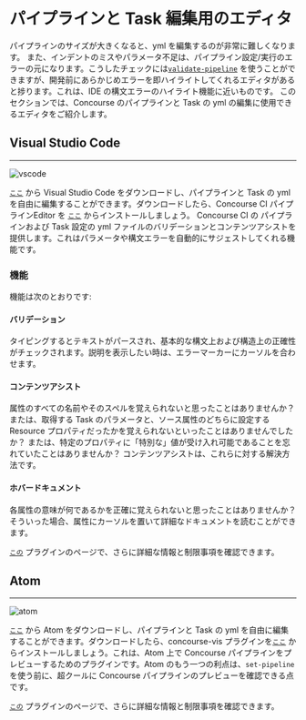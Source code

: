 # パイプラインと Task 編集用のエディタ

パイプラインのサイズが大きくなると、yml を編集するのが非常に難しくなります。 また、インデントのミスやパラメータ不足は、パイプライン設定/実行のエラーの元になります。こうしたチェックには[`validate-pipeline`](https://concourse-ci.org/setting-pipelines.html#fly-validate-pipeline.html) を使うことができますが、開発前にあらかじめエラーを即ハイライトしてくれるエディタがあると捗ります。これは、IDE の構文エラーのハイライト機能に近いものです。 このセクションでは、Concourse のパイプラインと Task の yml の編集に使用できるエディタをご紹介します。

## Visual Studio Code
---------------------
![vscode](/images/vscode-concourse.png)

 [`ここ`](https://code.visualstudio.com/download) から Visual Studio Code をダウンロードし、パイプラインと Task の yml を自由に編集することができます。ダウンロードしたら、Concourse CI パイプラインEditor を [`ここ`](https://marketplace.visualstudio.com/items?itemName=Pivotal.vscode-concourse) からインストールしましょう。 Concourse CI の パイプラインおよび Task 設定の yml ファイルのバリデーションとコンテンツアシストを提供します。これはパラメータや構文エラーを自動的にサジェストしてくれる機能です。

### 機能

機能は次のとおりです:

#### バリデーション

タイピングするとテキストがパースされ、基本的な構文上および構造上の正確性がチェックされます。説明を表示したい時は、エラーマーカーにカーソルを合わせます。

#### コンテンツアシスト

属性のすべての名前やそのスペルを覚えられないと思ったことはありませんか？
または、取得する Task のパラメータと、ソース属性のどちらに設定する Resource プロパティだったかを覚えられないといったことはありませんでしたか？ または、特定のプロパティに「特別な」値が受け入れ可能であることを忘れていたことはありませんか？ コンテンツアシストは、これらに対する解決方法です。

#### ホバードキュメント

各属性の意味が何であるかを正確に覚えられないと思ったことはありませんか？ そういった場合、属性にカーソルを置いて詳細なドキュメントを読むことができます。

[`この`](https://marketplace.visualstudio.com/items?itemName=Pivotal.vscode-concourse) プラグインのページで、さらに詳細な情報と制限事項を確認できます。

## Atom
---------------------
![atom](/images/atom-concourse.gif)

[`ここ`](https://atom.io) から Atom をダウンロードし、パイプラインと Task の yml を自由に編集することができます。ダウンロードしたら、concourse-vis プラグインを[`ここ`](https://atom.io/packages/concourse-vis) からインストールしましょう。これは、Atom 上で Concourse パイプラインをプレビューするためのプラグインです。Atom のもう一つの利点は、`set-pipeline` を使う前に、超クールに Concourse パイプラインのプレビューを確認できる点です。

[`この`](https://atom.io/packages/concourse-vis) プラグインのページで、さらに詳細な情報と制限事項を確認できます。
